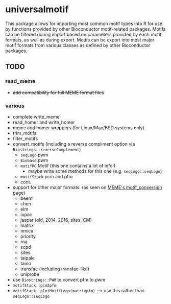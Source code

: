 # universalmotif #

This package allows for importing most common motif types into R for use by
functions provided by other Bioconductor motif-related packages. Motifs can be
filtered during import based on parameters provided by each motif formats, as
well as during export. Motifs can be export into most major motif formats from
various classes as defined by other Bioconductor packages.

## TODO ##

### read_meme ###

  - ~~add compatibility for full MEME format files~~

### various ###

  - complete write_meme
  - read_homer and write_homer
  - meme and homer wrappers (for Linux/Mac/BSD systems only)
  - trim_motifs
  - filter_motifs
  - convert_motifs (including a reverse compliment option via
    `Biostrings::reverseComplement`)
      + `seqLogo` pwm
      + `Biobase` pwm
      + `motifRG` Motif (this one contains a lot of info!)
          * maybe write some methods for this one (e.g. `seqLogo::seqLogo`)
      + `motifStack` pcm and pfm
      + cont.
  - support for other major formats: (as seen on
    [MEME's motif_conversion page](http://meme-suite.org/doc/motif_conversion.html))
      + beeml
      + chen
      + elm
      + iupac
      + jaspar (old, 2014, 2016, sites, CM)
      + matrix
      + nmica
      + priority
      + rna
      + scpd
      + sites
      + taipale
      + tamo
      + transfac (including transfac-like)
      + uniprobe
  - use `Biostrings::PWM` to convert pfm to pwm
  - `motifStack::pcm2pfm`
  - `motifStack::plotMotifLogo(matrixpfm)` --> use this rather than
    `seqLogo::seqLogo`

